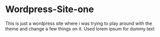 # Wordpress-Site-one
This is just a wordpress site where i was trying to play around with the theme and change a few things on it. Used lorem ipsum for dummy text




